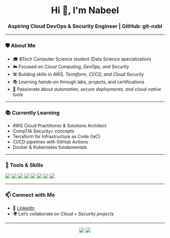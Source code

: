 <h1 align="center">Hi 👋, I'm Nabeel</h1>
<h3 align="center">Aspiring Cloud DevOps & Security Engineer | GitHub: git-nxbl</h3>

---

### 🛡️ About Me

- 🎓 BTech Computer Science student (Data Science specialization)  
- ☁️ Focused on *Cloud Computing, DevOps, and Security*  
- 🛠️ Building skills in *AWS, Terraform, CI/CD, and Cloud Security*  
- 📚 Learning *hands-on* through labs, projects, and certifications  
- 🚀 Passionate about *automation, secure deployments, and cloud-native tools*  

---

### 📚 Currently Learning

- AWS Cloud Practitioner & Solutions Architect  
- CompTIA Security+ concepts  
- Terraform for Infrastructure as Code (IaC)  
- CI/CD pipelines with GitHub Actions  
- Docker & Kubernetes fundamentals  

---

### 🧰 Tools & Skills  

<p>
  <img src="https://img.shields.io/badge/Linux-111111?style=for-the-badge&logo=linux&logoColor=white" />
  <img src="https://img.shields.io/badge/Python-3776AB?style=for-the-badge&logo=python&logoColor=white" />
  <img src="https://img.shields.io/badge/AWS-232F3E?style=for-the-badge&logo=amazonaws&logoColor=white" />
  <img src="https://img.shields.io/badge/Terraform-844FBA?style=for-the-badge&logo=terraform&logoColor=white" />
  <img src="https://img.shields.io/badge/GitHub_Actions-2088FF?style=for-the-badge&logo=githubactions&logoColor=white" />
  <img src="https://img.shields.io/badge/Docker-2496ED?style=for-the-badge&logo=docker&logoColor=white" />
  <img src="https://img.shields.io/badge/Kubernetes-326CE5?style=for-the-badge&logo=kubernetes&logoColor=white" />
  <img src="https://img.shields.io/badge/Security-FF0000?style=for-the-badge&logo=datadog&logoColor=white" />
</p>

---

### 📫 Connect with Me

- 🔗 [LinkedIn](https://www.linkedin.com/in/nabeel-shajahan-48341b375/)  
- 🌍 Let’s collaborate on *Cloud + Security projects*  

---

<p align="center">
  <img src="https://github-readme-stats.vercel.app/api?username=git-nxbl&show_icons=true&theme=radical&hide=prs" />
  <img src="https://github-readme-stats.vercel.app/api/top-langs/?username=git-nxbl&layout=compact&theme=radical" />
</p>

